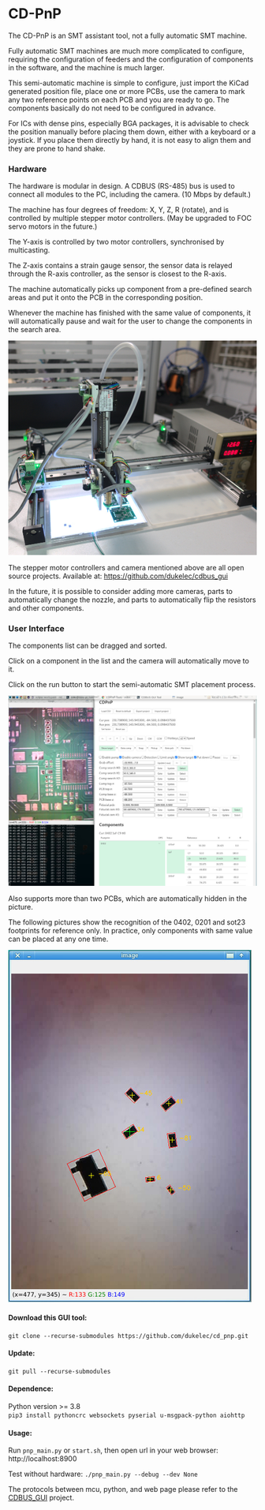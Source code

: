 CD-PnP
=======================================

The CD-PnP is an SMT assistant tool, not a fully automatic SMT machine.

Fully automatic SMT machines are much more complicated to configure,
requiring the configuration of feeders and the configuration of components in the software,
and the machine is much larger.

This semi-automatic machine is simple to configure, just import the KiCad generated position file,
place one or more PCBs, use the camera to mark any two reference points on each PCB and you are ready to go.
The components basically do not need to be configured in advance. 

For ICs with dense pins, especially BGA packages,
it is advisable to check the position manually before placing them down, either with a keyboard or a joystick.
If you place them directly by hand, it is not easy to align them and they are prone to hand shake.


### Hardware

The hardware is modular in design. A CDBUS (RS-485) bus is used to connect all modules to the PC, including the camera. (10 Mbps by default.)

The machine has four degrees of freedom: X, Y, Z, R (rotate), and is controlled by multiple stepper motor controllers.
(May be upgraded to FOC servo motors in the future.)

The Y-axis is controlled by two motor controllers, synchronised by multicasting.

The Z-axis contains a strain gauge sensor, the sensor data is relayed through the R-axis controller, as the sensor is closest to the R-axis.

The machine automatically picks up component from a pre-defined search areas and put it onto the PCB in the corresponding position.

Whenever the machine has finished with the same value of components,
it will automatically pause and wait for the user to change the components in the search area.

<img src="doc/hardware.jpg">  

The stepper motor controllers and camera mentioned above are all open source projects.
Available at: https://github.com/dukelec/cdbus_gui

In the future, it is possible to consider adding more cameras, parts to automatically change the nozzle,
and parts to automatically flip the resistors and other components.


### User Interface

The components list can be dragged and sorted.

Click on a component in the list and the camera will automatically move to it.

Click on the run button to start the semi-automatic SMT placement process.

<img src="doc/software.jpg">  

Also supports more than two PCBs, which are automatically hidden in the picture.

The following pictures show the recognition of the 0402, 0201 and sot23 footprints for reference only.
In practice, only components with same value can be placed at any one time.

<img src="doc/cv.jpg">  


#### Download this GUI tool:
`git clone --recurse-submodules https://github.com/dukelec/cd_pnp.git`

#### Update:
`git pull --recurse-submodules`


#### Dependence:
Python version >= 3.8  
`pip3 install pythoncrc websockets pyserial u-msgpack-python aiohttp`

#### Usage:
Run `pnp_main.py` or `start.sh`, then open url in your web browser: http://localhost:8900

Test without hardware: `./pnp_main.py --debug --dev None`

The protocols between mcu, python, and web page please refer to the [CDBUS_GUI](https://github.com/dukelec/cdbus_gui) project.

